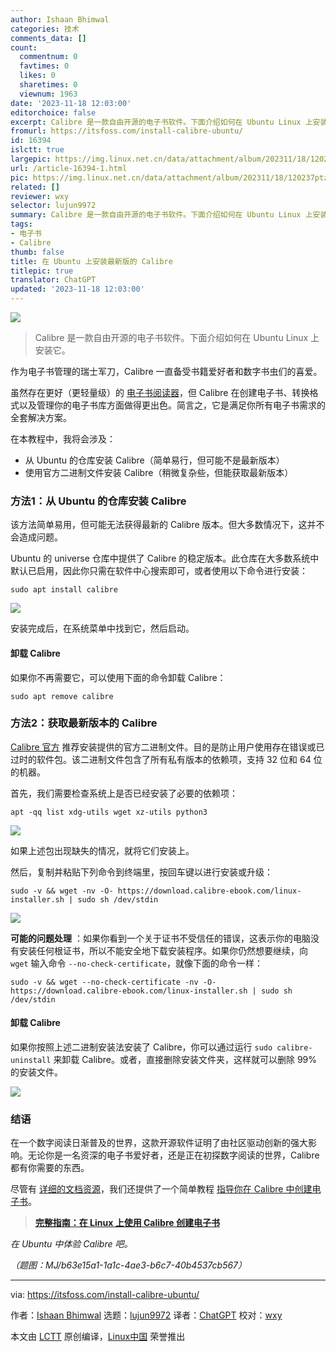 ```yaml
---
author: Ishaan Bhimwal
categories: 技术
comments_data: []
count:
  commentnum: 0
  favtimes: 0
  likes: 0
  sharetimes: 0
  viewnum: 1963
date: '2023-11-18 12:03:00'
editorchoice: false
excerpt: Calibre 是一款自由开源的电子书软件。下面介绍如何在 Ubuntu Linux 上安装它。
fromurl: https://itsfoss.com/install-calibre-ubuntu/
id: 16394
islctt: true
largepic: https://img.linux.net.cn/data/attachment/album/202311/18/120237ptz6266meg1st2i1.png
url: /article-16394-1.html
pic: https://img.linux.net.cn/data/attachment/album/202311/18/120237ptz6266meg1st2i1.png.thumb.jpg
related: []
reviewer: wxy
selector: lujun9972
summary: Calibre 是一款自由开源的电子书软件。下面介绍如何在 Ubuntu Linux 上安装它。
tags:
- 电子书
- Calibre
thumb: false
title: 在 Ubuntu 上安装最新版的 Calibre
titlepic: true
translator: ChatGPT
updated: '2023-11-18 12:03:00'
---
```


![](https://img.linux.net.cn/data/attachment/album/202311/18/120237ptz6266meg1st2i1.png)



> 
> Calibre 是一款自由开源的电子书软件。下面介绍如何在 Ubuntu Linux 上安装它。
> 
> 
> 


作为电子书管理的瑞士军刀，Calibre 一直备受书籍爱好者和数字书虫们的喜爱。


虽然存在更好（更轻量级）的 [电子书阅读器](https://itsfoss.com/best-ebook-readers-linux/)，但 Calibre 在创建电子书、转换格式以及管理你的电子书库方面做得更出色。简言之，它是满足你所有电子书需求的全套解决方案。


在本教程中，我将会涉及：


* 从 Ubuntu 的仓库安装 Calibre（简单易行，但可能不是最新版本）
* 使用官方二进制文件安装 Calibre（稍微复杂些，但能获取最新版本）


### 方法1：从 Ubuntu 的仓库安装 Calibre


该方法简单易用，但可能无法获得最新的 Calibre 版本。但大多数情况下，这并不会造成问题。


Ubuntu 的 universe 仓库中提供了 Calibre 的稳定版本。此仓库在大多数系统中默认已启用，因此你只需在软件中心搜索即可，或者使用以下命令进行安装：



```
sudo apt install calibre

```

![](https://img.linux.net.cn/data/attachment/album/202311/18/120313l59b89598e4e5ugk.png)


安装完成后，在系统菜单中找到它，然后启动。


#### 卸载 Calibre


如果你不再需要它，可以使用下面的命令卸载 Calibre：



```
sudo apt remove calibre

```

### 方法2：获取最新版本的 Calibre


[Calibre 官方](https://calibre-ebook.com/download_linux) 推荐安装提供的官方二进制文件。目的是防止用户使用存在错误或已过时的软件包。该二进制文件包含了所有私有版本的依赖项，支持 32 位和 64 位的机器。


首先，我们需要检查系统上是否已经安装了必要的依赖项：



```
apt -qq list xdg-utils wget xz-utils python3

```

![](https://img.linux.net.cn/data/attachment/album/202311/18/120313eptccjuuforjgtrr.png)


如果上述包出现缺失的情况，就将它们安装上。


然后，复制并粘贴下列命令到终端里，按回车键以进行安装或升级：



```
sudo -v && wget -nv -O- https://download.calibre-ebook.com/linux-installer.sh | sudo sh /dev/stdin

```

![](https://img.linux.net.cn/data/attachment/album/202311/18/120313vox3xl9yaj9jiei3.png)


**可能的问题处理** ：如果你看到一个关于证书不受信任的错误，这表示你的电脑没有安装任何根证书，所以不能安全地下载安装程序。如果你仍然想要继续，向 `wget` 输入命令 `--no-check-certificate`，就像下面的命令一样：



```
sudo -v && wget --no-check-certificate -nv -O- https://download.calibre-ebook.com/linux-installer.sh | sudo sh /dev/stdin

```

#### 卸载 Calibre


如果你按照上述二进制安装法安装了 Calibre，你可以通过运行 `sudo calibre-uninstall` 来卸载 Calibre。或者，直接删除安装文件夹，这样就可以删除 99% 的安装文件。


![](https://img.linux.net.cn/data/attachment/album/202311/18/120314jq0tz3uit9u87ut0.png)


### 结语


在一个数字阅读日渐普及的世界，这款开源软件证明了由社区驱动创新的强大影响。无论你是一名资深的电子书爱好者，还是正在初探数字阅读的世界，Calibre 都有你需要的东西。


尽管有 [详细的文档资源](https://calibre-ebook.com/help)，我们还提供了一个简单教程 [指导你在 Calibre 中创建电子书](/article-7977-1.html)。



> 
> **[完整指南：在 Linux 上使用 Calibre 创建电子书](/article-7977-1.html)**
> 
> 
> 


*在 Ubuntu 中体验 Calibre 吧。*


*（题图：MJ/b63e15a1-1a1c-4ae3-b6c7-40b4537cb567）*




---


via: <https://itsfoss.com/install-calibre-ubuntu/>


作者：[Ishaan Bhimwal](https://itsfoss.com/author/community/) 选题：[lujun9972](https://github.com/lujun9972) 译者：[ChatGPT](https://linux.cn/lctt/ChatGPT) 校对：[wxy](https://github.com/wxy)


本文由 [LCTT](https://github.com/LCTT/TranslateProject) 原创编译，[Linux中国](https://linux.cn/) 荣誉推出